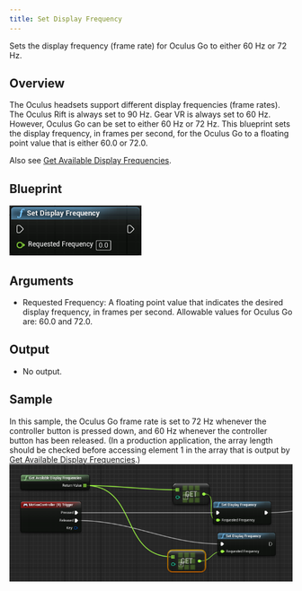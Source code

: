 ```yaml
---
title: Set Display Frequency
---
```

Sets the display frequency (frame rate) for Oculus Go to either 60 Hz or 72 Hz.

## Overview

The Oculus headsets support different display frequencies (frame rates). The Oculus Rift is always set to 90 Hz. Gear VR is always set to 60 Hz. However, Oculus Go can be set to either 60 Hz or 72 Hz. This blueprint sets the display frequency, in frames per second, for the Oculus Go to a floating point value that is either 60.0 or 72.0.

Also see [Get Available Display Frequencies](/documentation/unreal/latest/concepts/unreal-blueprints-get-available-display-frequencies/ "Returns the display frequencies that are available with the current headset.").

## Blueprint

![](/images/documentation-unreal-latest-concepts-unreal-blueprints-set-display-frequency-0.png)  
## Arguments

* Requested Frequency: A floating point value that indicates the desired display frequency, in frames per second. Allowable values for Oculus Go are: 60.0 and 72.0.
## Output

* No output.
## Sample

In this sample, the Oculus Go frame rate is set to 72 Hz whenever the controller button is pressed down, and 60 Hz whenever the controller button has been released. (In a production application, the array length should be checked before accessing element 1 in the array that is output by [Get Available Display Frequencies](/documentation/unreal/latest/concepts/unreal-blueprints-get-available-display-frequencies/ "Returns the display frequencies that are available with the current headset.").)![](/images/documentation-unreal-latest-concepts-unreal-blueprints-set-display-frequency-1.png)  
